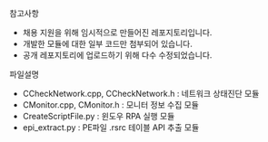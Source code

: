 참고사항
- 채용 지원을 위해 임시적으로 만들어진 레포지토리입니다.
- 개발한 모듈에 대한 일부 코드만 첨부되어 있습니다.
- 공개 레포지토리에 업로드하기 위해 다수 수정되었습니다.

파일설명  
- CCheckNetwork.cpp, CCheckNetwork.h : 네트워크 상태진단 모듈  
- CMonitor.cpp, CMonitor.h : 모니터 정보 수집 모듈  
- CreateScriptFile.py : 윈도우 RPA 실행 모듈  
- epi_extract.py : PE파일 .rsrc 테이블 API 추출 모듈

